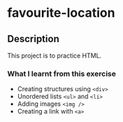 # favourite-location

## Description
This project is to practice HTML.

### What I learnt from this exercise
- Creating structures using `<div>`
- Unordered lists `<ul>` and `<li>`
- Adding images `<img />`
- Creating a link with `<a>` 
